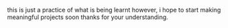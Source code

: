 this is just a practice of what is being learnt
however, i hope to start making meaningful projects soon
thanks for your understanding.
